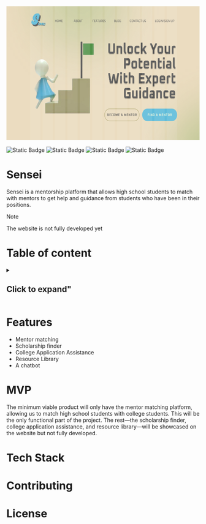 <div text-align:center;background-color:white;width:100%;">
    <img src="https://github.com/debbie1505/Sensei/blob/main/hero-section.png" alt="logo" width="100%" height="350" style="border-radius=50%;">
 </div> 
<p text-align: center;>
    
  ![Static Badge](https://img.shields.io/badge/Hackathon-Empower-red?style=for-the-badge&labelColor=brown)
  ![Static Badge](https://img.shields.io/badge/edTech-blue?style=for-the-badge)
![Static Badge](https://img.shields.io/badge/low_income-yellow?style=for-the-badge)
![Static Badge](https://img.shields.io/badge/License-MIT-blue?style=for-the-badge)


</p>

  # Sensei
  Sensei is a mentorship platform that allows high school students to match with mentors to get help and guidance from students who have been in their positions.

  >[!NOTE]
>The website is not fully developed yet



# Table of content

<details>
    <summary><h2>Click to expand"</h2></summary>
    <a href="#Features">My Heading</a>
    
    
</details>


# Features
- Mentor matching
- Scholarship finder
- College Application Assistance
- Resource Library
- A chatbot

#  MVP
The minimum viable product will only have the mentor matching platform, allowing us to match high school students with college students. This will be the only functional part of the project. The rest—the scholarship finder, college application assistance, and resource library—will be showcased on the website but not fully developed. 

# Tech Stack 

# Contributing 

# License 
